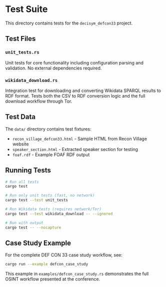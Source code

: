 # Test Suite

This directory contains tests for the `decisym_defcon33` project.

## Test Files

### `unit_tests.rs`
Unit tests for core functionality including configuration parsing and validation. No external dependencies required.

### `wikidata_download.rs`
Integration test for downloading and converting Wikidata SPARQL results to RDF format. Tests both the CSV to RDF conversion logic and the full download workflow through Tor.

## Test Data

The `data/` directory contains test fixtures:
- `recon_village_defcon33.html` - Sample HTML from Recon Village website
- `speaker_section.html` - Extracted speaker section for testing
- `foaf.rdf` - Example FOAF RDF output

## Running Tests

```bash
# Run all tests
cargo test

# Run only unit tests (fast, no network)
cargo test --test unit_tests

# Run Wikidata tests (requires network/Tor)
cargo test --test wikidata_download -- --ignored

# Run with output
cargo test -- --nocapture
```

## Case Study Example

For the complete DEF CON 33 case study workflow, see:
```bash
cargo run --example defcon_case_study
```

This example in `examples/defcon_case_study.rs` demonstrates the full OSINT workflow presented at the conference.